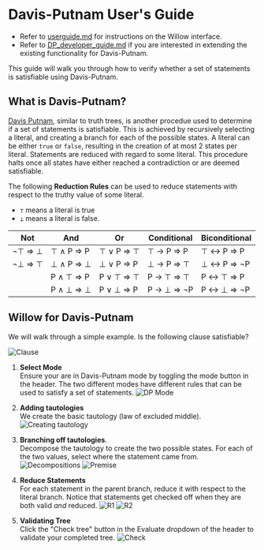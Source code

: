 # Davis-Putnam User's Guide

- Refer to [userguide.md](userguide.md) for instructions on the Willow interface.
- Refer to [DP_developer_guide.md](DP_developer_guide.md) if you are interested in extending the existing functionality for Davis-Putnam. 

This guide will walk you through how to verify whether a set of statements is satisfiable using Davis-Putnam.

## What is Davis-Putnam?

[Davis Putnam](https://en.wikipedia.org/wiki/Davis%E2%80%93Putnam_algorithm), similar to truth trees, is another procedue used to determine if a set of statements is satisfiable. This is achieved by recursively selecting a literal, and creating a branch for each of the possible states. A literal can be either `true` or `false`, resulting in the creation of at most 2 states per literal. Statements are reduced with regard to some literal. This procedure halts once all states have either reached a contradiction or are deemed satisfiable. 

The following **Reduction Rules** can be used to reduce statements with respect to the truthy value of some literal.

- `⊤` means a literal is true  
- `⊥` means a literal is false.

 
| Not       | And         | Or          | Conditional | Biconditional |
| --------- | ----------- |------------ | ----------- | ------------- |
| ¬⊤ => ⊥   | ⊤ ∧ P => P | ⊤ ∨ P => ⊤  | ⊤ → P => P  | ⊤ ↔ P => P   |
| ¬⊥ => ⊤   | ⊥ ∧ P => ⊥ | ⊥ ∨ P => P  | ⊥ → P => ⊤  | ⊥ ↔ P => ¬P  |
|           | P ∧ ⊤ => P  | P ∨ ⊤ => ⊤  | P → ⊤ => ⊤  | P ↔ ⊤ => P   |
|           | P ∧ ⊥ => ⊥  | P ∨ ⊥ => P  | P → ⊥ => ¬P | P ↔ ⊥ => ¬P  |


## Willow for Davis-Putnam

We will walk through a simple example. Is the following clause satisfiable?

![Clause](https://user-images.githubusercontent.com/29582421/234971620-2e1994ff-81e8-40b4-a66b-5a8e7acfef1a.jpg)

1. **Select Mode**   
Ensure your are in Davis-Putnam mode by toggling the mode button in the header. The two different modes have different rules that can be used to satisfy a set of statements.
![DP Mode](https://user-images.githubusercontent.com/55996087/235231376-7ccd563f-edbd-4bc1-8eff-a47664e8c164.png)

2. **Adding tautologies**   
We create the basic tautology (law of excluded middle).
![Creating tautology](https://user-images.githubusercontent.com/29582421/234971872-905d907c-7d87-421b-a020-6c87c25b2f23.jpg)  
<!-- 
Tautologies are formed by disjuncting any statement $\psi$ with $\neg \psi$

Intention is for tautologies to be literal 
(not tested with general statements) -->

3. **Branching off tautologies**.  
Decompose the tautology to create the two possible states. For each of the two values, select where the statement came from. 
![Decompositions](https://user-images.githubusercontent.com/29582421/234972437-47d21adc-1bd0-465e-a5da-5f13291bc17c.jpg)
![Premise](https://user-images.githubusercontent.com/29582421/234972594-4a0f52e7-dd9f-4058-86d7-090ebf0d8e0c.jpg)

4. **Reduce Statements**   
For each statement in the parent branch, reduce it with respect to the literal branch. Notice that statements get checked off when they are both valid *and* reduced.
![R1](https://user-images.githubusercontent.com/29582421/234977549-90c491d7-94a7-463d-ba9c-7f6fc9e18e51.jpg)
![R2](https://user-images.githubusercontent.com/29582421/234977681-ac6f0160-fe36-48ff-af3c-5cbf904dd51f.jpg)

5. **Validating Tree**   
Click the "Check tree" button in the Evaluate dropdown of the header to validate your completed tree.
![Check](https://user-images.githubusercontent.com/29582421/234977819-ba52f194-1b9c-46fc-bbe3-044cf30ef490.jpg)
